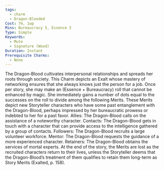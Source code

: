 ```yaml
---
tags:
  - charm
  - Dragon-Blooded
Cost: 7m, 1wp
Mins: Bureaucracy 5, Essence 3
Type: Simple
Keywords:
  - Mute
  - Signature (Wood)
Duration: Instant
Prerequisite Charms:
  - None
---
```

The Dragon-Blood cultivates interpersonal relationships and spreads her roots through society. This Charm depicts an Exalt whose mastery of networking ensures that she always knows just the person for a job. Once per story, she may make an (Essence + Bureaucracy) roll that cannot be enhanced by magic. She immediately gains a number of dots equal to the successes on the roll to divide among the following Merits. These Merits depict new Storyteller characters who have some past entanglement with the Dragon-Blood, perhaps impressed by her bureaucratic prowess or indebted to her for a past favor. Allies: The Dragon-Blood calls on the assistance of a noteworthy character. Contacts: The Dragon-Blood gets in touch with a character that can provide access to the intelligence gathered by a group of contacts. Followers: The Dragon-Blood recruits a large volunteer workforce. Mentor: The Dragon-Blood requests the guidance of a more experienced character. Retainers: The Dragon-Blood obtains the services of mortal experts. At the end of the story, the Merits are lost as the recruited characters return to their lives, unless the Storyteller deems that the Dragon-Blood’s treatment of them qualifies to retain them long-term as Story Merits (Exalted, p. 158).